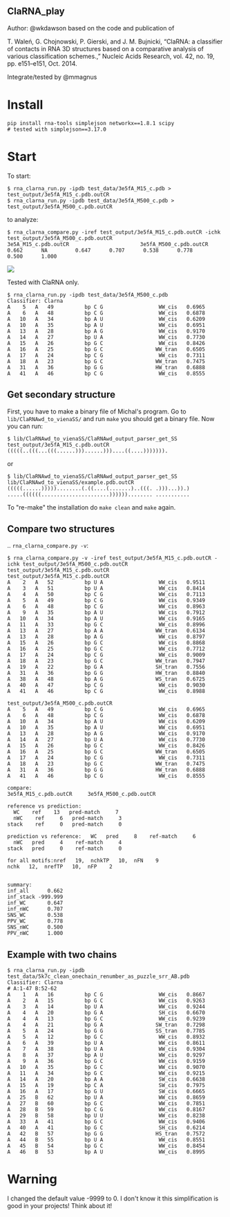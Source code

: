 ClaRNA_play
-------------------------------------------------------------------------------

Author: @wkdawson based on the code and publication of

T. Waleń, G. Chojnowski, P. Gierski, and J. M. Bujnicki, “ClaRNA: a classifier of contacts in RNA 3D structures based on a comparative analysis of various classification schemes.,” Nucleic Acids Research, vol. 42, no. 19, pp. e151–e151, Oct. 2014.

Integrate/tested by @mmagnus

# Install 

    pip install rna-tools simplejson networkx==1.8.1 scipy
    # tested with simplejson==3.17.0

# Start
To start:

    $ rna_clarna_run.py -ipdb test_data/3e5fA_M15_c.pdb > test_output/3e5fA_M15_c.pdb.outCR
    $ rna_clarna_run.py -ipdb test_data/3e5fA_M500_c.pdb > test_output/3e5fA_M500_c.pdb.outCR

to analyze:

    $ rna_clarna_compare.py -iref test_output/3e5fA_M15_c.pdb.outCR -ichk test_output/3e5fA_M500_c.pdb.outCR
    3e5A_M15_c.pdb.outCR                       3e5fA_M500_c.pdb.outCR      0.662      NA         0.647      0.707      0.538      0.778      0.500      1.000

![](docs/clarna_run.png)

Tested with ClaRNA only.

    $ rna_clarna_run.py -ipdb test_data/3e5fA_M500_c.pdb
    Classifier: Clarna
    A    5   A   49          bp C G                  WW_cis   0.6965
    A    6   A   48          bp C G                  WW_cis   0.6878
    A   10   A   34          bp A U                  WW_cis   0.6209
    A   10   A   35          bp A U                  WW_cis   0.6951
    A   13   A   28          bp A G                  WW_cis   0.9170
    A   14   A   27          bp U A                  WW_cis   0.7730
    A   15   A   26          bp G C                  WW_cis   0.8426
    A   16   A   25          bp G C                 WW_tran   0.6505
    A   17   A   24          bp C G                  WW_cis   0.7311
    A   18   A   23          bp G C                 WW_tran   0.7475
    A   31   A   36          bp G G                 HW_tran   0.6888
    A   41   A   46          bp C G                  WW_cis   0.8555

## Get secondary structure

First, you have to make a binary file of Michal's program. Go to `lib/ClaRNAwd_to_vienaSS/` and run `make` you should get a binary file. Now you can run:

    $ lib/ClaRNAwd_to_vienaSS/ClaRNAwd_output_parser_get_SS test_output/3e5fA_M15_c.pdb.outCR
    (((((..(((...(((......)))......)))....((....))))))).

or 

	$ lib/ClaRNAwd_to_vienaSS/ClaRNAwd_output_parser_get_SS lib/ClaRNAwd_to_vienaSS/example.pdb.outCR
	(((((......)))))........(.((....(.......)..(((. .)))...)).)
	.....((((((......................))))))........ ...........

To "re-make" the installation do `make clean` and `make` again.

## Compare two structures

.. `rna_clarna_compare.py -v`:
    
    $ rna_clarna_compare.py -v -iref test_output/3e5fA_M15_c.pdb.outCR -ichk test_output/3e5fA_M500_c.pdb.outCR 
    test_output/3e5fA_M15_c.pdb.outCR
    test_output/3e5fA_M15_c.pdb.outCR
    A    2   A   52          bp U A                  WW_cis   0.9511
    A    3   A   51          bp U A                  WW_cis   0.8414
    A    4   A   50          bp C G                  WW_cis   0.7113
    A    5   A   49          bp C G                  WW_cis   0.9349
    A    6   A   48          bp C G                  WW_cis   0.8963
    A    9   A   35          bp A U                  WW_cis   0.7912
    A   10   A   34          bp A U                  WW_cis   0.9165
    A   11   A   33          bp G C                  WW_cis   0.8996
    A   13   A   27          bp A A                 WW_tran   0.6134
    A   13   A   28          bp A G                  WW_cis   0.8797
    A   15   A   26          bp G C                  WW_cis   0.8868
    A   16   A   25          bp G C                  WW_cis   0.7712
    A   17   A   24          bp C G                  WW_cis   0.9009
    A   18   A   23          bp G C                 WW_tran   0.7947
    A   19   A   22          bp G A                 SH_tran   0.7556
    A   31   A   36          bp G G                 HW_tran   0.8840
    A   38   A   48          bp A G                 WS_tran   0.6725
    A   40   A   47          bp C G                  WW_cis   0.9030
    A   41   A   46          bp C G                  WW_cis   0.8988

    test_output/3e5fA_M500_c.pdb.outCR
    A    5   A   49          bp C G                  WW_cis   0.6965
    A    6   A   48          bp C G                  WW_cis   0.6878
    A   10   A   34          bp A U                  WW_cis   0.6209
    A   10   A   35          bp A U                  WW_cis   0.6951
    A   13   A   28          bp A G                  WW_cis   0.9170
    A   14   A   27          bp U A                  WW_cis   0.7730
    A   15   A   26          bp G C                  WW_cis   0.8426
    A   16   A   25          bp G C                 WW_tran   0.6505
    A   17   A   24          bp C G                  WW_cis   0.7311
    A   18   A   23          bp G C                 WW_tran   0.7475
    A   31   A   36          bp G G                 HW_tran   0.6888
    A   41   A   46          bp C G                  WW_cis   0.8555

    compare:
    3e5fA_M15_c.pdb.outCR     3e5fA_M500_c.pdb.outCR

    reference vs prediction:                                                                                                                                                                                                                                                       
      WC    ref    13   pred-match     7                                                                                                                                                                                                                                          
      nWC    ref     6   pred-match     3                                                                                                                                                                                                                                          
    stack    ref     0   pred-match     0                                                                                                                                                                                                                                          
																																
    prediction vs reference:   WC   pred     8    ref-match     6                                                                                                                                                                                                                  
      nWC   pred     4    ref-match     4                                                                                                                                                                                                                                          
    stack   pred     0    ref-match     0                                                                                                                                                                                                                                          
																																
    for all motifs:nref   19,  nchkTP   10,  nFN    9                                                                                                                                                                                                                              
    nchk   12,  nrefTP   10,  nFP    2                                                                                                                                                                                                                                             
																																
																																
    summary:                                                                                                                                                                                                                                                                       
    inf_all      0.662                                                                                                                                                                                                                                                             
    inf_stack -999.999                                                                                                                                                                                                                                                             
    inf_WC       0.647                                                                                                                                                                                                                                                             
    inf_nWC      0.707                                                                                                                                                                                                                                                             
    SNS_WC       0.538                                                                                                                                                                                                                                                             
    PPV_WC       0.778                                                                                                                                                                                                                                                             
    SNS_nWC      0.500                                                                                                                                                                                                                                                             
    PPV_nWC      1.000
	
## Example with two chains

    $ rna_clarna_run.py -ipdb test_data/5k7c_clean_onechain_renumber_as_puzzle_srr_AB.pdb
    Classifier: Clarna
    # A:1-47 B:52-62
    A    1   A   16          bp C G                  WW_cis   0.8667
    A    2   A   15          bp G C                  WW_cis   0.9263
    A    3   A   14          bp U A                  WW_cis   0.9244
    A    4   A   20          bp G A                  SH_cis   0.6670
    A    4   A   13          bp G C                  WW_cis   0.9239
    A    4   A   21          bp G A                 SW_tran   0.7298
    A    5   A   24          bp G G                 SS_tran   0.7785
    A    5   A   12          bp G C                  WW_cis   0.8932
    A    6   A   39          bp U A                  WW_cis   0.8611
    A    7   A   38          bp U A                  WW_cis   0.9304
    A    8   A   37          bp A U                  WW_cis   0.9297
    A    9   A   36          bp G C                  WW_cis   0.9159
    A   10   A   35          bp G C                  WW_cis   0.9070
    A   11   A   34          bp G C                  WW_cis   0.9215
    A   14   A   20          bp A A                  SW_cis   0.6638
    A   15   A   19          bp C A                  SW_cis   0.7975
    A   16   A   17          bp G U                  SW_cis   0.6665
    A   25   B   62          bp U A                  WW_cis   0.8659
    A   27   B   60          bp G C                  WW_cis   0.7851
    A   28   B   59          bp C G                  WW_cis   0.8167
    A   29   B   58          bp U U                  WW_cis   0.8238
    A   33   A   41          bp G C                  WW_cis   0.9406
    A   40   A   41          bp G C                  SH_cis   0.6214
    A   42   B   57          bp G G                 HS_tran   0.7572
    A   44   B   55          bp U A                  WW_cis   0.8551
    A   45   B   54          bp G C                  WW_cis   0.8454
    A   46   B   53          bp A U                  WW_cis   0.8995

# Warning
I changed the default value -9999 to 0. I don't know it this simplification is good in your projects! Think about it!
